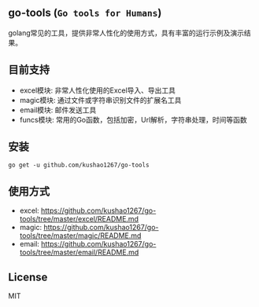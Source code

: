 ## go-tools (`Go tools for Humans`)

golang常见的工具，提供非常人性化的使用方式，具有丰富的运行示例及演示结果。

## 目前支持

- excel模块: 非常人性化使用的Excel导入、导出工具
- magic模块: 通过文件或字符串识别文件的扩展名工具
- email模块: 邮件发送工具
- funcs模块: 常用的Go函数，包括加密，Url解析，字符串处理，时间等函数

## 安装

`go get -u github.com/kushao1267/go-tools`

## 使用方式

- excel: https://github.com/kushao1267/go-tools/tree/master/excel/README.md
- magic: https://github.com/kushao1267/go-tools/tree/master/magic/README.md
- email: https://github.com/kushao1267/go-tools/tree/master/email/README.md

## License

MIT
